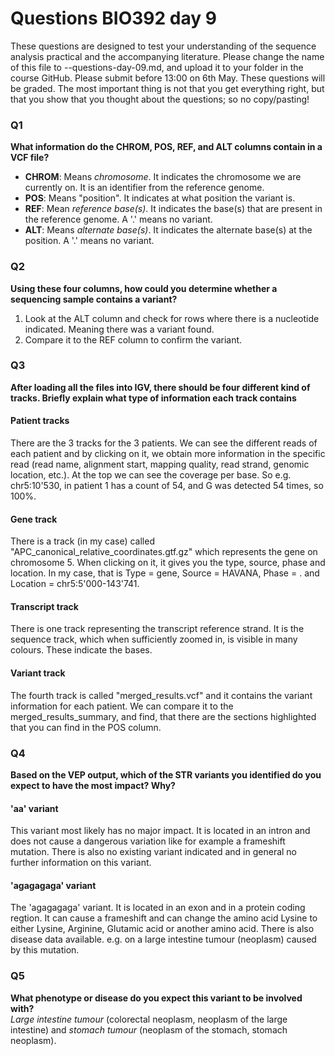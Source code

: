 
# Questions BIO392 day 9
These questions are designed to test your understanding of the sequence analysis practical and the accompanying literature. Please change the name of this file to <First letter>-<Last name>-questions-day-09.md, and upload it to your folder in the course GitHub. Please submit before 13:00 on 6th May.
These questions will be graded. The most important thing is not that you get everything right, but that you show that you thought about the questions; so no copy/pasting!

### Q1
**What information do the CHROM, POS, REF, and ALT columns contain in a VCF file?**
- **CHROM**: Means *chromosome*. It indicates the chromosome we are currently on. It is an identifier from the reference genome. 
- **POS**: Means "position". It indicates at what position the variant is.
- **REF**: Mean *reference base(s)*. It indicates the base(s) that are present in the reference genome. A '.' means no variant.
- **ALT**: Means *alternate base(s)*. It indicates the alternate base(s) at the position. A '.' means no variant. 

### Q2
**Using these four columns, how could you determine whether a sequencing sample contains a variant?**
1) Look at the ALT column and check for rows where there is a nucleotide indicated. Meaning there was a variant found. 
2) Compare it to the REF column to confirm the variant.

### Q3
**After loading all the files into IGV, there should be four different kind of tracks. Briefly explain what type of information each track contains**
#### Patient tracks
There are the 3 tracks for the 3 patients. We can see the different reads of each patient and by clicking on it, we obtain more information in the specific read (read name, alignment start, mapping quality, read strand, genomic location, etc.). At the top we can see the coverage per base. So e.g. chr5:10'530, in patient 1 has a count of 54, and G was detected 54 times, so 100%. 
#### Gene track
There is a track (in my case) called "APC_canonical_relative_coordinates.gtf.gz" which represents the gene on chromosome 5. When clicking on it, it gives you the type, source, phase and location. In my case, that is Type = gene, Source = HAVANA, Phase = . and Location = chr5:5'000-143'741.
#### Transcript track 
There is one track representing the transcript reference strand. It is the sequence track, which when sufficiently zoomed in, is visible in many colours. These indicate the bases. 
#### Variant track
The fourth track is called "merged_results.vcf" and it contains the variant information for each patient. We can compare it to the merged_results_summary, and find, that there are the sections highlighted that you can find in the POS column.

### Q4
**Based on the VEP output, which of the STR variants you identified do you expect to have the most impact? Why?**
#### 'aa' variant
This variant most likely has no major impact. It is located in an intron and does not cause a dangerous variation like for example a frameshift mutation. There is also no existing variant indicated and in general no further information on this variant. 
#### 'agagagaga' variant
The 'agagagaga' variant. It is located in an exon and in a protein coding regtion. It can cause a frameshift and can change the amino acid Lysine to either Lysine, Arginine, Glutamic acid or another amino acid. There is also disease data available. e.g. on a large intestine tumour (neoplasm) caused by this mutation. 

### Q5
**What phenotype or disease do you expect this variant to be involved with?** \
*Large intestine tumour* (colorectal neoplasm, neoplasm of the large intestine) and *stomach tumour* (neoplasm of the stomach, stomach neoplasm). 